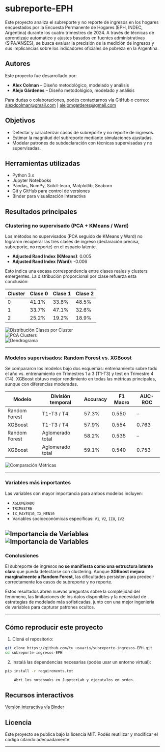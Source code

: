 # subreporte-EPH

Este proyecto analiza el subreporte y no reporte de ingresos en los hogares encuestados por la Encuesta Permanente de Hogares (EPH, INDEC, Argentina) durante los cuatro trimestres de 2024. A través de técnicas de aprendizaje automático y ajustes basados en fuentes administrativas (SIPA/ANSES), se busca evaluar la precisión de la medición de ingresos y sus implicancias sobre los indicadores oficiales de pobreza en la Argentina.

## Autores

Este proyecto fue desarrollado por:

- **Alex Colman** – Diseño metodológico, modelado y análisis
- **Alejo Gárdenes** – Diseño metodológico, modelado y análisis

Para dudas o colaboraciones, podés contactarnos vía GitHub o correo:
alexdcolman@gmail.com | alejomgarderes@gmail.com

## Objetivos

- Detectar y caracterizar casos de subreporte y no reporte de ingresos.
- Estimar la magnitud del subreporte mediante simulaciones ajustadas.
- Modelar patrones de subdeclaración con técnicas supervisadas y no supervisadas.

## Herramientas utilizadas

- Python 3.x
- Jupyter Notebooks
- Pandas, NumPy, Scikit-learn, Matplotlib, Seaborn
- Git y GitHub para control de versiones
- Binder para visualización interactiva

## Resultados principales

### Clustering no supervisado (PCA + KMeans / Ward)

Los métodos no supervisados (PCA seguido de KMeans y Ward) no lograron recuperar las tres clases de ingreso (declaración precisa, subreporte, no reporte) en el espacio latente.

- **Adjusted Rand Index (KMeans)**: 0.005  
- **Adjusted Rand Index (Ward)**: -0.006

Esto indica una escasa correspondencia entre clases reales y clusters emergentes. La distribución proporcional por clase refuerza esta conclusión:

| Cluster | Clase 0 | Clase 1 | Clase 2 |
|---------|---------|---------|---------|
|   0     |  41.1%  |  33.8%  |  48.5%  |
|   1     |  33.7%  |  47.1%  |  32.6%  |
|   2     |  25.2%  |  19.2%  |  18.9%  |

![Distribución Clases por Cluster](https://github.com/alexdcolman/subreporte-EPH/blob/main/tabla_clusters.png)  
![PCA Clusters](https://github.com/alexdcolman/subreporte-EPH/blob/main/pca_clusters.png)  
![Dendrograma](https://github.com/alexdcolman/subreporte-EPH/blob/main/dendrograma.png)

---

### Modelos supervisados: Random Forest vs. XGBoost

Se compararon los modelos bajo dos esquemas: entrenamiento sobre todo el año vs. entrenamiento en Trimestres 1 a 3 (T1-T3) y test en Trimestre 4 (T4). XGBoost obtuvo mejor rendimiento en todas las métricas principales, aunque con diferencias moderadas.

| Modelo         | División temporal | Accuracy | F1 Macro | AUC-ROC |
|----------------|-------------------|----------|----------|---------|
| Random Forest  | T1-T3 / T4        | 57.3%    | 0.550    | –       |
| XGBoost        | T1-T3 / T4        | 57.9%    | 0.554    | 0.763   |
| Random Forest  | Aglomerado total  | 58.2%    | 0.535    | –       |
| XGBoost        | Aglomerado total  | 59.1%    | 0.540    | 0.753   |
  
![Comparación Métricas](https://github.com/alexdcolman/subreporte-EPH/blob/main/metrics_rf_xgb.png)

---

### Variables más importantes

Las variables con mayor importancia para ambos modelos incluyen:

- `AGLOMERADO`
- `TRIMESTRE`
- `IX_MAYEQ10`, `IX_MEN10`
- Variables socioeconómicas específicas: `V1`, `V2`, `II8`, `IV2`
  
![Importancia de Variables](https://github.com/alexdcolman/subreporte-EPH/blob/main/feature_importance2.png)
![Importancia de Variables](https://github.com/alexdcolman/subreporte-EPH/blob/main/feature_importance.png)
---

### Conclusiones

El subreporte de ingresos **no se manifiesta como una estructura latente clara** que pueda detectarse con clustering. Aunque **XGBoost mejora marginalmente a Random Forest**, las dificultades persisten para predecir correctamente los casos de subreporte y no reporte.

Estos resultados abren nuevas preguntas sobre la complejidad del fenómeno, las limitaciones de los datos disponibles y la necesidad de estrategias de modelado más sofisticadas, junto con una mejor ingeniería de variables para capturar patrones ocultos.

---

## Cómo reproducir este proyecto

1. Cloná el repositorio:

```bash
git clone https://github.com/tu_usuario/subreporte-ingresos-EPH.git
cd subreporte-ingresos-EPH
```

2. Instalá las dependencias necesarias (podés usar un entorno virtual):

```bash
pip install -r requirements.txt

    Abrí los notebooks en JupyterLab y ejecutalos en orden.
```

## Recursos interactivos

[    Versión interactiva vía Binder](https://mybinder.org/v2/gh/tu_usuario/subreporte-ingresos-EPH/main)

## Licencia

Este proyecto se publica bajo la licencia MIT. Podés reutilizar y modificar el código citando adecuadamente.


---
